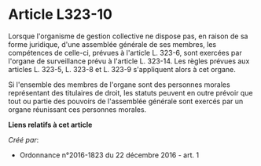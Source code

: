 # Article L323-10

Lorsque l'organisme de gestion collective ne dispose pas, en raison de sa forme juridique, d'une assemblée générale de ses
membres, les compétences de celle-ci, prévues à l'article L. 323-6, sont exercées par l'organe de surveillance prévu à
l'article L. 323-14. Les règles prévues aux articles L. 323-5, L. 323-8 et L. 323-9 s'appliquent alors à cet organe. 

Si l'ensemble des membres de l'organe sont des personnes morales représentant des titulaires de droit, les statuts peuvent en
outre prévoir que tout ou partie des pouvoirs de l'assemblée générale sont exercés par un organe réunissant ces personnes
morales.

**Liens relatifs à cet article**

_Créé par_:

  - Ordonnance n°2016-1823 du 22 décembre 2016 - art. 1

